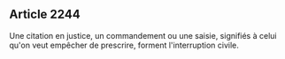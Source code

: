 Article 2244
----
Une citation en justice, un commandement ou une saisie, signifiés à celui qu'on
veut empêcher de prescrire, forment l'interruption civile.
